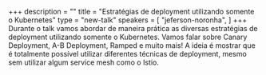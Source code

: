 +++
description = ""
title = "Estratégias de deployment utilizando somente o Kubernetes"
type = "new-talk"
speakers = [
        "jeferson-noronha",
]
+++
Durante o talk vamos abordar de maneira prática as diversas estratégias de deployment utilizando somente o Kubernetes. Vamos falar sobre Canary Deployment, A-B Deployment, Ramped e muito mais! A ideia é mostrar que é totalmente possível utilizar diferentes técnicas de deployment, mesmo sem utilizar algum service mesh como o Istio.